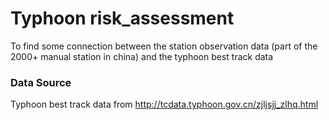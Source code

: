 # Typhoon risk_assessment
To find some connection between the station observation data (part of the 2000+ manual station in china) and the typhoon best track data

### Data Source
Typhoon best track data from http://tcdata.typhoon.gov.cn/zjljsjj_zlhq.html
